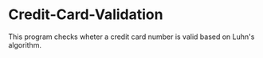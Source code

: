 # Credit-Card-Validation

This program checks wheter a credit card number is valid based on Luhn's algorithm. 

